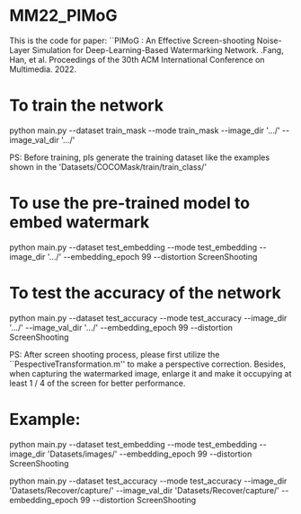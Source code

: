 # MM22_PIMoG
This is the code for paper: ``PIMoG : An Effective Screen-shooting Noise-Layer Simulation for Deep-Learning-Based Watermarking Network. .Fang, Han, et al. Proceedings of the 30th ACM International Conference on Multimedia. 2022.

# To train the network 
python main.py --dataset train_mask --mode train_mask --image_dir '.../' --image_val_dir '.../'

PS: Before training, pls generate the training dataset like the examples shown in the 'Datasets/COCOMask/train/train_class/'

# To use the pre-trained model to embed watermark
python main.py --dataset test_embedding --mode test_embedding --image_dir '.../'  --embedding_epoch 99 --distortion ScreenShooting

# To test the accuracy of the network
python main.py --dataset test_accuracy --mode test_accuracy --image_dir '.../' --image_val_dir '.../' --embedding_epoch 99 --distortion ScreenShooting

PS: After screen shooting process, please first utilize the ``PespectiveTransformation.m'' to make a perspective correction. Besides, when capturing the watermarked image, enlarge it and make it occupying at least 1 / 4 of the screen for better performance.

# Example:

python main.py --dataset test_embedding --mode test_embedding --image_dir 'Datasets/images/'  --embedding_epoch 99 --distortion ScreenShooting

python main.py --dataset test_accuracy --mode test_accuracy --image_dir 'Datasets/Recover/capture/' --image_val_dir 'Datasets/Recover/capture/' --embedding_epoch 99 --distortion ScreenShooting
